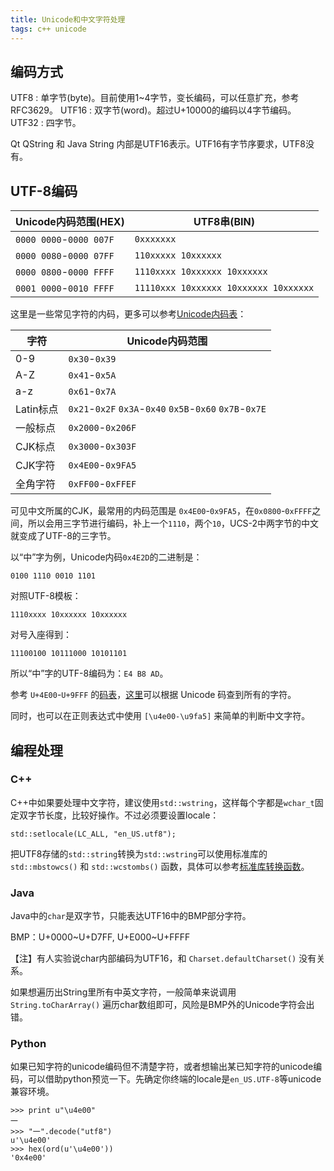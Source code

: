 ```yaml
---
title: Unicode和中文字符处理
tags: c++ unicode
---
```


## 编码方式

UTF8
:  单字节(byte)。目前使用1~4字节，变长编码，可以任意扩充，参考 RFC3629。
UTF16
:  双字节(word)。超过U+10000的编码以4字节编码。
UTF32
:  四字节。

Qt QString 和 Java String 内部是UTF16表示。UTF16有字节序要求，UTF8没有。


## UTF-8编码

Unicode内码范围(HEX)  | UTF8串(BIN)
---|---
`0000 0000`-`0000 007F` | `0xxxxxxx`
`0000 0080`-`0000 07FF` | `110xxxxx 10xxxxxx`
`0000 0800`-`0000 FFFF` | `1110xxxx 10xxxxxx 10xxxxxx`
`0001 0000`-`0010 FFFF` | `11110xxx 10xxxxxx 10xxxxxx 10xxxxxx`

这里是一些常见字符的内码，更多可以参考[Unicode内码表](http://d.pr/n/Csbh)：

字符 | Unicode内码范围
---|---
0-9 | `0x30`-`0x39`
A-Z | `0x41`-`0x5A`
a-z | `0x61`-`0x7A`
Latin标点 | `0x21`-`0x2F` `0x3A`-`0x40` `0x5B`-`0x60` `0x7B`-`0x7E`
一般标点 | `0x2000`-`0x206F`
CJK标点 | `0x3000`-`0x303F`
CJK字符 | `0x4E00`-`0x9FA5`
全角字符 | `0xFF00`-`0xFFEF`


可见中文所属的CJK，最常用的内码范围是 `0x4E00`-`0x9FA5`，在`0x0800`-`0xFFFF`之间，所以会用三字节进行编码，补上一个`1110`，两个`10`，UCS-2中两字节的中文就变成了UTF-8的三字节。

以“中”字为例，Unicode内码`0x4E2D`的二进制是：

    0100 1110 0010 1101

对照UTF-8模板：

    1110xxxx 10xxxxxx 10xxxxxx

对号入座得到：

    11100100 10111000 10101101

所以“中”字的UTF-8编码为：`E4 B8 AD`。

参考 `U+4E00`-`U+9FFF` 的[码表](http://www.unicode.org/charts/PDF/U4E00.pdf)，[这里](http://www.unicode.org/cgi-bin/GetUnihanData.pl)可以根据 Unicode 码查到所有的字符。

同时，也可以在正则表达式中使用 `[\u4e00-\u9fa5]` 来简单的判断中文字符。

## 编程处理
### C++

C++中如果要处理中文字符，建议使用`std::wstring`，这样每个字都是`wchar_t`固定双字节长度，比较好操作。不过必须要设置locale：

    std::setlocale(LC_ALL, "en_US.utf8");


把UTF8存储的`std::string`转换为`std::wstring`可以使用标准库的 `std::mbstowcs()` 和 `std::wcstombs()` 函数，具体可以参考[标准库转换函数](http://en.cppreference.com/w/cpp/string/multibyte)。


### Java

Java中的`char`是双字节，只能表达UTF16中的BMP部分字符。

BMP：U+0000~U+D7FF, U+E000~U+FFFF

【注】有人实验说char内部编码为UTF16，和 `Charset.defaultCharset()` 没有关系。

如果想遍历出String里所有中英文字符，一般简单来说调用 `String.toCharArray()` 遍历char数组即可，风险是BMP外的Unicode字符会出错。

### Python

如果已知字符的unicode编码但不清楚字符，或者想输出某已知字符的unicode编码，可以借助python预览一下。先确定你终端的locale是`en_US.UTF-8`等unicode兼容环境。

```
>>> print u"\u4e00"
一
>>> "一".decode("utf8")
u'\u4e00'
>>> hex(ord(u'\u4e00'))
'0x4e00'
```
